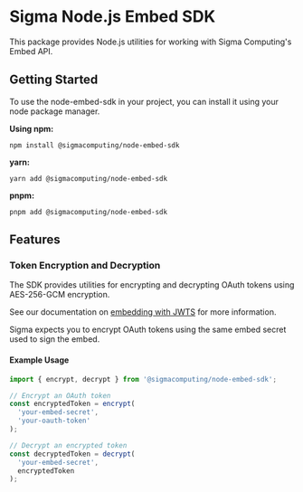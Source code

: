 # Sigma Node.js Embed SDK

This package provides Node.js utilities for working with Sigma Computing's Embed API.

## Getting Started

To use the node-embed-sdk in your project, you can install it using your node package manager.

**Using npm:**

```code
npm install @sigmacomputing/node-embed-sdk
```

**yarn:**

```code
yarn add @sigmacomputing/node-embed-sdk
```

**pnpm:**

```code
pnpm add @sigmacomputing/node-embed-sdk
```

## Features

### Token Encryption and Decryption

The SDK provides utilities for encrypting and decrypting OAuth tokens using AES-256-GCM encryption.

See our documentation on [embedding with JWTS](https://help.sigmacomputing.com/docs/create-an-embed-api-with-json-web-tokens) for more information.

Sigma expects you to encrypt OAuth tokens using the same embed secret used to sign the embed.

#### Example Usage

```typescript
import { encrypt, decrypt } from '@sigmacomputing/node-embed-sdk';

// Encrypt an OAuth token
const encryptedToken = encrypt(
  'your-embed-secret',
  'your-oauth-token'
);

// Decrypt an encrypted token
const decryptedToken = decrypt(
  'your-embed-secret',
  encryptedToken
);
```
